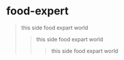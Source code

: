 # food-expert
> this side food expart world
> > this side food expart world
> > > this side food expart world
